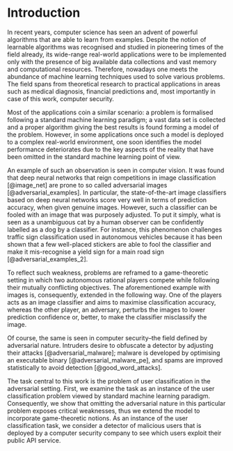 Introduction
============

In recent years, computer science has seen an advent of powerful algorithms that
are able to learn from examples. Despite the notion of learnable algorithms was
recognised and studied in pioneering times of the field already, its wide-range
real-world applications were to be implemented only with the presence of big
available data collections and vast memory and computational resources.
Therefore, nowadays one meets the abundance of machine learning techniques used
to solve various problems. The field spans from theoretical research to
practical applications in areas such as medical diagnosis, financial predictions
and, most importantly in case of this work, computer security.

Most of the applications coin a similar scenario: a problem is formalised
following a standard machine learning paradigm; a vast data set is collected and
a proper algorithm giving the best results is found forming a model of the
problem. However, in some applications once such a model is deployed to a
complex real-world environment, one soon identifies the model performance
deteriorates due to the key aspects of the reality that have been omitted in the
standard machine learning point of view.

An example of such an observation is seen in computer vision. It was found that
deep neural networks that reign competitions in image classification
[@image_net] are prone to so called adversarial images [@adversarial_examples].
In particular, the state-of-the-art image classifiers based on deep neural
networks score very well in terms of prediction accuracy, when given genuine
images. However, such a classifier can be fooled with an image that was
purposely adjusted. To put it simply, what is seen as a unambiguous cat by a
human observer can be confidently labelled as a dog by a classifier. For
instance, this phenomenon challenges traffic sign classification used in
autonomous vehicles because it has been shown that a few well-placed stickers
are able to fool the classifier and make it mis-recognise a yield sign for a
main road sign [@adversarial_examples_2].

To reflect such weakness, problems are reframed to a game-theoretic setting in
which two autonomous rational players compete while following their mutually
conflicting objectives. The aforementioned example with images is, consequently,
extended in the following way. One of the players acts as an image classifier
and aims to maximise classification accuracy, whereas the other player, an
adversary, perturbs the images to lower prediction confidence or, better, to
make the classifier misclassify the image.

Of course, the same is seen in computer security–the field defined by
adversarial nature. Intruders desire to obfuscate a detector by adjusting their
attacks [@adversarial_malware]; malware is developed by optimising an executable
binary [@adversarial_malware_pe], and spams are improved statistically to avoid
detection [@good_word_attacks].

The task central to this work is the problem of user classification in the
adversarial setting. First, we examine the task as an instance of the user
classification problem viewed by standard machine learning paradigm.
Consequently, we show that omitting the adversarial nature in this particular
problem exposes critical weaknesses, thus we extend the model to incorporate
game-theoretic notions. As an instance of the user classification task, we
consider a detector of malicious users that is deployed by a computer security
company to see which users exploit their public API service.

